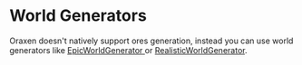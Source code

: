 # World Generators

Oraxen doesn't natively support ores generation, instead you can use world generators like [EpicWorldGenerator ](https://www.spigotmc.org/resources/epicworldgenerator-1-14-1-15-2-support-all-update-aquatic-features.8067/)or [RealisticWorldGenerator](https://www.spigotmc.org/resources/realisticworldgenerator-1-8-8-1-16-x.15905/). 

